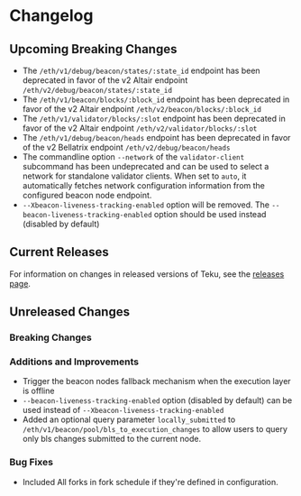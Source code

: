 # Changelog

## Upcoming Breaking Changes
- The `/eth/v1/debug/beacon/states/:state_id` endpoint has been deprecated in favor of the v2 Altair endpoint `/eth/v2/debug/beacon/states/:state_id`
- The `/eth/v1/beacon/blocks/:block_id` endpoint has been deprecated in favor of the v2 Altair endpoint `/eth/v2/beacon/blocks/:block_id`
- The `/eth/v1/validator/blocks/:slot` endpoint has been deprecated in favor of the v2 Altair endpoint `/eth/v2/validator/blocks/:slot`
- The `/eth/v1/debug/beacon/heads` endpoint has been deprecated in favor of the v2 Bellatrix endpoint `/eth/v2/debug/beacon/heads`
- The commandline option `--network` of the `validator-client` subcommand has been undeprecated and can be used to select a network for standalone validator clients. When set to `auto`, it automatically
  fetches network configuration information from the configured beacon node endpoint.
- `--Xbeacon-liveness-tracking-enabled` option will be removed. The `--beacon-liveness-tracking-enabled` option should be used instead (disabled by default)

## Current Releases
For information on changes in released versions of Teku, see the [releases page](https://github.com/ConsenSys/teku/releases).

## Unreleased Changes

### Breaking Changes

### Additions and Improvements
- Trigger the beacon nodes fallback mechanism when the execution layer is offline
- `--beacon-liveness-tracking-enabled` option (disabled by default) can be used instead of `--Xbeacon-liveness-tracking-enabled`
- Added an optional query parameter `locally_submitted` to `/eth/v1/beacon/pool/bls_to_execution_changes` to allow users to query only bls changes submitted to the current node.

### Bug Fixes
- Included All forks in fork schedule if they're defined in configuration.